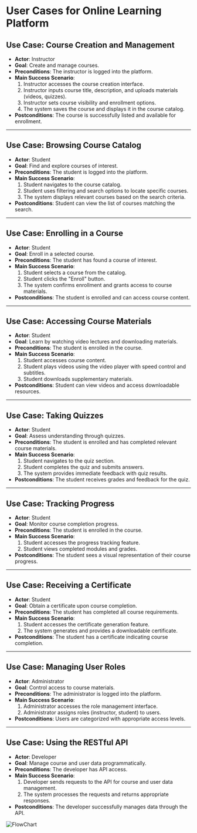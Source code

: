 # User Cases for Online Learning Platform

## Use Case: Course Creation and Management
- **Actor**: Instructor
- **Goal**: Create and manage courses.
- **Preconditions**: The instructor is logged into the platform.
- **Main Success Scenario**:
  1. Instructor accesses the course creation interface.
  2. Instructor inputs course title, description, and uploads materials (videos, quizzes).
  3. Instructor sets course visibility and enrollment options.
  4. The system saves the course and displays it in the course catalog.
- **Postconditions**: The course is successfully listed and available for enrollment.

---

## Use Case: Browsing Course Catalog
- **Actor**: Student
- **Goal**: Find and explore courses of interest.
- **Preconditions**: The student is logged into the platform.
- **Main Success Scenario**:
  1. Student navigates to the course catalog.
  2. Student uses filtering and search options to locate specific courses.
  3. The system displays relevant courses based on the search criteria.
- **Postconditions**: Student can view the list of courses matching the search.

---

## Use Case: Enrolling in a Course
- **Actor**: Student
- **Goal**: Enroll in a selected course.
- **Preconditions**: The student has found a course of interest.
- **Main Success Scenario**:
  1. Student selects a course from the catalog.
  2. Student clicks the "Enroll" button.
  3. The system confirms enrollment and grants access to course materials.
- **Postconditions**: The student is enrolled and can access course content.

---

## Use Case: Accessing Course Materials
- **Actor**: Student
- **Goal**: Learn by watching video lectures and downloading materials.
- **Preconditions**: The student is enrolled in the course.
- **Main Success Scenario**:
  1. Student accesses course content.
  2. Student plays videos using the video player with speed control and subtitles.
  3. Student downloads supplementary materials.
- **Postconditions**: Student can view videos and access downloadable resources.

---

## Use Case: Taking Quizzes
- **Actor**: Student
- **Goal**: Assess understanding through quizzes.
- **Preconditions**: The student is enrolled and has completed relevant course materials.
- **Main Success Scenario**:
  1. Student navigates to the quiz section.
  2. Student completes the quiz and submits answers.
  3. The system provides immediate feedback with quiz results.
- **Postconditions**: The student receives grades and feedback for the quiz.

---

## Use Case: Tracking Progress
- **Actor**: Student
- **Goal**: Monitor course completion progress.
- **Preconditions**: The student is enrolled in the course.
- **Main Success Scenario**:
  1. Student accesses the progress tracking feature.
  2. Student views completed modules and grades.
- **Postconditions**: The student sees a visual representation of their course progress.

---

## Use Case: Receiving a Certificate
- **Actor**: Student
- **Goal**: Obtain a certificate upon course completion.
- **Preconditions**: The student has completed all course requirements.
- **Main Success Scenario**:
  1. Student accesses the certificate generation feature.
  2. The system generates and provides a downloadable certificate.
- **Postconditions**: The student has a certificate indicating course completion.

---

## Use Case: Managing User Roles
- **Actor**: Administrator
- **Goal**: Control access to course materials.
- **Preconditions**: The administrator is logged into the platform.
- **Main Success Scenario**:
  1. Administrator accesses the role management interface.
  2. Administrator assigns roles (instructor, student) to users.
- **Postconditions**: Users are categorized with appropriate access levels.

---

## Use Case: Using the RESTful API
- **Actor**: Developer
- **Goal**: Manage course and user data programmatically.
- **Preconditions**: The developer has API access.
- **Main Success Scenario**:
  1. Developer sends requests to the API for course and user data management.
  2. The system processes the requests and returns appropriate responses.
- **Postconditions**: The developer successfully manages data through the API.

![FlowChart](https://github.com/5r1kanth/GDPFall24-Group05/blob/main/Flowchart_GDPGroup05.svg)
